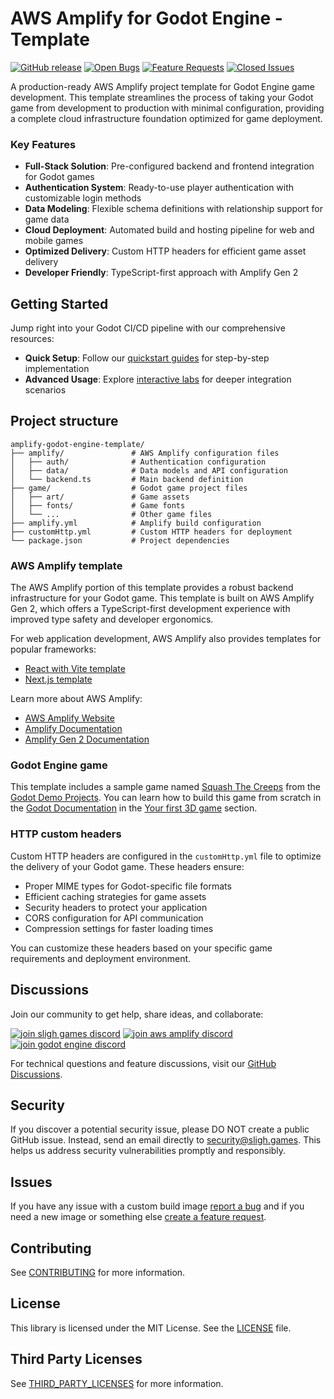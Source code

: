 # AWS Amplify for Godot Engine - Template

[![GitHub release](https://img.shields.io/github/release/sligh-games/amplify-godot-engine-template)](https://github.com/sligh-games/amplify-godot-engine-template/releases)
[![Open Bugs](https://img.shields.io/github/issues/sligh-games/amplify-godot-engine-template/bug?color=d73a4a&label=bugs)](https://github.com/sligh-games/amplify-godot-engine-template/issues?q=is%3Aissue+is%3Aopen+label%3Abug)
[![Feature Requests](https://img.shields.io/github/issues/sligh-games/amplify-godot-engine-template/feature-request?color=ff9001&label=feature%20requests)](https://github.com/sligh-games/amplify-godot-engine-template/issues?q=is%3Aissue+label%3Afeature-request+is%3Aopen)
[![Closed Issues](https://img.shields.io/github/issues-closed/sligh-games/amplify-godot-engine-template?color=%2325CC00&label=issues%20closed)](https://github.com/sligh-games/amplify-godot-engine-template/issues?q=is%3Aissue+is%3Aclosed+)

A production-ready AWS Amplify project template for Godot Engine game development. This template streamlines the process of taking your Godot game from development to production with minimal configuration, providing a complete cloud infrastructure foundation optimized for game deployment.

### Key Features

- **Full-Stack Solution**: Pre-configured backend and frontend integration for Godot games
- **Authentication System**: Ready-to-use player authentication with customizable login methods
- **Data Modeling**: Flexible schema definitions with relationship support for game data
- **Cloud Deployment**: Automated build and hosting pipeline for web and mobile games
- **Optimized Delivery**: Custom HTTP headers for efficient game asset delivery
- **Developer Friendly**: TypeScript-first approach with Amplify Gen 2

## Getting Started

Jump right into your Godot CI/CD pipeline with our comprehensive resources:
- **Quick Setup**: Follow our [quickstart guides](https://docs.sligh.games/#!/en/amplify-godot/get-started) for step-by-step implementation
- **Advanced Usage**: Explore [interactive labs](https://docs.sligh.games/#!/en/amplify-godot) for deeper integration scenarios

## Project structure

```
amplify-godot-engine-template/
├── amplify/               # AWS Amplify configuration files
│   ├── auth/              # Authentication configuration
│   ├── data/              # Data models and API configuration
│   └── backend.ts         # Main backend definition
├── game/                  # Godot game project files
│   ├── art/               # Game assets
│   ├── fonts/             # Game fonts
│   └── ...                # Other game files
├── amplify.yml            # Amplify build configuration
├── customHttp.yml         # Custom HTTP headers for deployment
└── package.json           # Project dependencies
```

### AWS Amplify template

The AWS Amplify portion of this template provides a robust backend infrastructure for your Godot game. This template is built on AWS Amplify Gen 2, which offers a TypeScript-first development experience with improved type safety and developer ergonomics.

For web application development, AWS Amplify also provides templates for popular frameworks:
- [React with Vite template](https://docs.amplify.aws/gen2/start/quickstart/vite/)
- [Next.js template](https://docs.amplify.aws/gen2/start/quickstart/nextjs/)

Learn more about AWS Amplify:
- [AWS Amplify Website](https://aws.amazon.com/amplify/)
- [Amplify Documentation](https://docs.amplify.aws/)
- [Amplify Gen 2 Documentation](https://docs.amplify.aws/gen2/)


### Godot Engine game

This template includes a sample game named [Squash The Creeps](https://github.com/godotengine/godot-demo-projects/tree/master/3d/squash_the_creeps) from the [Godot Demo Projects](https://github.com/godotengine/godot-demo-projects). You can learn how to build this game from scratch in the [Godot Documentation](https://docs.godotengine.org) in the [Your first 3D game](https://docs.godotengine.org/en/stable/getting_started/first_3d_game/index.html) section.

### HTTP custom headers

Custom HTTP headers are configured in the `customHttp.yml` file to optimize the delivery of your Godot game. These headers ensure:

- Proper MIME types for Godot-specific file formats
- Efficient caching strategies for game assets
- Security headers to protect your application
- CORS configuration for API communication
- Compression settings for faster loading times

You can customize these headers based on your specific game requirements and deployment environment.



## Discussions

Join our community to get help, share ideas, and collaborate:

[![join sligh games discord](https://img.shields.io/discord/1371568283307868190?logo=discord&label=Sligh%20Games)](https://discord.gg/qN2q77zNDa)
[![join aws amplify discord](https://img.shields.io/discord/308323056592486420?logo=discord&label=AWS%20Amplify)](https://discord.gg/amplify)
[![join godot engine discord](https://img.shields.io/discord/1235157165589794909?logo=discord&label=Godot%20Engine)](https://discord.gg/godotengine)

For technical questions and feature discussions, visit our [GitHub Discussions](https://github.com/orgs/sligh-games/discussions).
## Security

If you discover a potential security issue, please DO NOT create a public GitHub issue. Instead, send an email directly to [security@sligh.games](mailto:security@sligh.games). This helps us address security vulnerabilities promptly and responsibly.

## Issues

If you have any issue with a custom build image [report a bug](https://github.com/sligh-games/amplify-godot-engine-template/issues/new?assignees=&labels=&projects=&template=bug_report.md&title=) and if you need a new image or something else [create a feature request](https://github.com/sligh-games/amplify-godot-engine-template/issues/new?assignees=&labels=&projects=&template=feature_request.md&title=).

## Contributing

See [CONTRIBUTING](CONTRIBUTING.md) for more information.

## License

This library is licensed under the MIT License. See the [LICENSE](LICENSE.md) file.

## Third Party Licenses

See [THIRD_PARTY_LICENSES](THIRD_PARTY_LICENSES.md) for more information.
